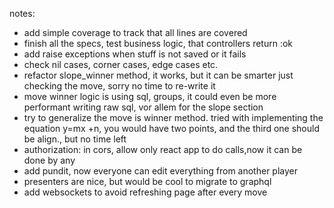 notes:
- add simple coverage to track that all lines are covered
- finish all the specs, test business logic, that controllers return :ok
- add raise exceptions when stuff is not saved or it fails
- check nil cases, corner cases, edge cases etc.
- refactor slope_winner method, it works, but it can be smarter just checking the move, sorry no time to re-write it
- move winner logic is using sql, groups, it could even be more performant writing raw sql, vor allem for the slope section
- try to generalize the move is winner method. tried with implementing the equation y=mx +n, you would have two points, and the third one should be align., but no time left
- authorization: in cors, allow only react app to do calls,now it can be done by any
- add pundit, now everyone can edit everything from another player
- presenters are nice, but would be cool to migrate to graphql
- add websockets to avoid refreshing page after every move